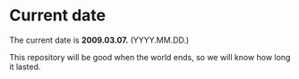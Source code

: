 # Current date

The current date is **2009.03.07.** (YYYY.MM.DD.)

This repository will be good when the world ends, so we will know how long it lasted.